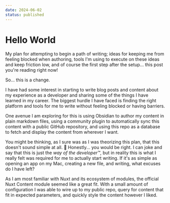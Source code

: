 ```yaml
---
date: 2024-06-02
status: published
---
```

# Hello World

My plan for attempting to begin a path of writing; ideas for keeping me from feeling blocked when authoring, tools I'm using to execute on these ideas and keep friction low, and of course the first step after the setup... this post you're reading right now!

So... this is a change.

I have had some interest in starting to write blog posts and content about my experience as a developer and sharing some of the things I have learned in my career. The biggest hurdle I have faced is finding the right platform and tools for me to write without feeling blocked or having barriers.

One avenue I am exploring for this is using Obsidian to author my content in plain markdown files, using a community plugin to automatically sync this content with a public GitHub repository, and using this repo as a database to fetch and display the content from wherever I want.

You might be thinking, as I sure was as I was theorizing this plan, that this doesn't sound simple at all. 👀 Honestly... you would be right. I can joke and say that this is just the *way of the developer™️*, but in reality this is what I really felt was required for me to actually start writing. If it's as simple as opening an app on my Mac, creating a new file, and writing, what excuses do I have left?

As I am most familiar with Nuxt and its ecosystem of modules, the official Nuxt Content module seemed like a great fit. With a small amount of configuration I was able to wire up to my public repo, query for content that fit in expected parameters, and quickly style the content however I liked.
